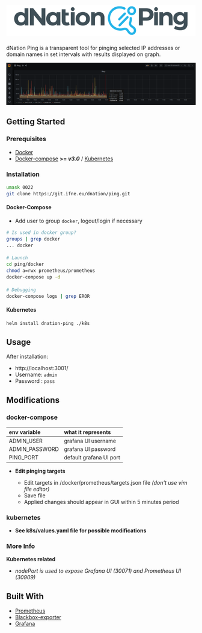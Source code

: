 ![alt text](images/dNPing_logo.png "dNation Ping logo")
-
dNation Ping is a transparent tool for pinging selected IP addresses or domain names in set intervals with results displayed on graph.

![alt text](images/ping_grafana_screenshot.png "dNation Ping GUI")

## Getting Started 
### Prerequisites

* [Docker](https://www.docker.com/)
* [Docker-compose](https://docs.docker.com/compose/) **>= *v3.0*** / [Kubernetes](https://kubernetes.io/)

### Installation

```bash
umask 0022
git clone https://git.ifne.eu/dnation/ping.git
```

#### Docker-Compose

* Add user to group `docker`, logout/login if necessary

```bash
# Is used in docker group?
groups | grep docker
... docker

# Launch
cd ping/docker
chmod a=rwx prometheus/prometheus
docker-compose up -d

# Debugging
docker-compose logs | grep EROR
```


#### Kubernetes
```bash
helm install dnation-ping ./k8s
```

## Usage
After installation:
* http://localhost:3001/
* Username: `admin`
* Password : `pass`

## Modifications
### docker-compose

| env variable | what it represents |
| :--- | :--- |
| ADMIN_USER | grafana UI username |
| ADMIN_PASSWORD | grafana UI password |
| PING_PORT | default grafana UI port |

* **Edit pinging targets**

    - Edit targets in /docker/prometheus/targets.json file *(don't use vim file editor)*
    - Save file
    - Applied changes should appear in GUI within 5 minutes period
    
### kubernetes

* **See k8s/values.yaml file for possible modifications**    
    
### More Info
**Kubernetes related**

 - *nodePort is used to expose Grafana UI (30071) and Prometheus UI (30909)*

## Built With

* [Prometheus](https://prometheus.io/)
* [Blackbox-exporter](https://github.com/prometheus/blackbox_exporter/blob/master/README.md)
* [Grafana](https://grafana.com/)















